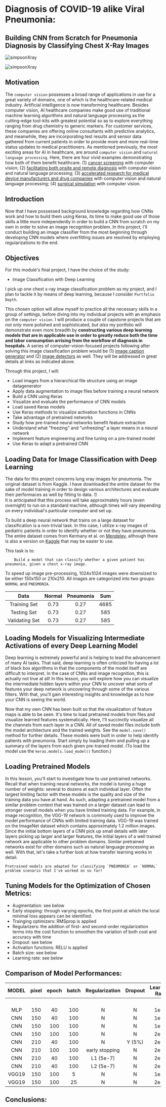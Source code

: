 # Diagnosis of COVID-19 alike Viral Pneumonia: 
## Building CNN from Scratch for Pneumonia Diagnosis by Classifying Chest X-Ray Images

![simpsonXray](https://github.com/renjmindy/dsc-mod-4-project-v2-1-onl01-dtsc-ft-052620/blob/master/images/maxresdefault1.jpg)

![simpsonXray](https://github.com/renjmindy/dsc-mod-4-project-v2-1-onl01-dtsc-ft-052620/blob/master/images/maxresdefault2.jpg)

## Motivation

The `computer vision` possesses a broad range of applications in use for a great variety of domains, one of which is the healthcare-related medical industry. Artificial intelligence is now transforming healthcare. Besides computer vision, AI healthcare companies make good use of traditional machine learning algorithms and natural language processing as the cutting-edge tool-kits with greatest potential so as to explore everything ranging from drug chemistry to generic markers. For customer services, these companies are offering online consultants with predictive analytics, and meanwhile, they are incorporating test results and sensor data gathered from current patients in order to provide more and more real-time status updates to medical practitioners. As mentioned previously, the most exciting areas for AI in healthcare, are around `computer vision` and `natural language processing`. Here, there are four vivid examples demonstrating how both of them benefit healthcare. (1) [cancer screening](https://www.youtube.com/watch?v=XLb0xUe80uo&feature=emb_title) with computer vision; (2) [facilitating both onsite and remote diagnosis](https://www.babylonhealth.com/us) with computer vision and natural language processing; (3) [accelerated research for medical device manufacturers and drug companies](https://www.benevolent.com/) with computer vision and natural language processing; (4) [surgical simulation](https://www.touchsurgery.com/) with computer vision.

## Introduction

Now that I have possessed background knowledge regarding how CNNs work and how to build them using Keras, its time to make good use of those skills a little more independently in order to build a CNN from scratch on my own in order to solve an image recognition problem. In this project, I'll conduct building an image classifier from the most beginning through developing CNN models where overfitting issues are resolved by employing regularizations to the end.  

## Objectives

For this module's final project, I have the choice of the study:

- Image Classification with Deep Learning

I pick up one chest x-ray image classification problem as my project, and I plan to tackle it by means of deep learning, because I consider `Portfolio Depth`.

This chosen option will allow myself to practice all the necessary skills in a group of settings, before diving into my individual projects with an emphasis on the `computer vision`. I will produce a couple of capstone projects that are *not only* more polished and sophisticated, *but also* my portfolio will demonstrate even more breadth by **constructing various deep learning models that are in applicable use in order to greatly reduce both the time and labor consumption arrising from the workflow of diagnosis in hospitals**. A series of computer-vision-focused projects following after solving this image classification problem would be (1) [image caption generator](https://github.com/renjmindy/AutomaticImageCaptionGenerator) and (2) [image detectors](https://github.com/renjmindy/ImageDetectors) as well. They will be addressed in great details at links as indicated above.

Through this project, I will: 

- Load images from a hierarchical file structure using an image datagenerator 
- Apply data augmentation to image files before training a neural network 
- Build a CNN using Keras 
- Visualize and evaluate the performance of CNN models 
- Load saved Keras models 
- Use Keras methods to visualize activation functions in CNNs 
- Take advantage of pretrained networks
- Study how pre-trained neural networks benefit feature extraction 
- Understand what "freezing" and "unfreezing" a layer means in a neural network 
- Implement feature engineering and fine tuning on a pre-trained model 
- Use Keras to adapt a pretrained CNN 

## Loading Data for Image Classification with Deep Learning

The data for this project concerns lung xray images for pneumonia. The original dataset is from Kaggle. I have downloaded the entire dataset for the sake of model training in order to design various architectures and evaluate their performaces as well by fitting to data. 
⏰  
It is anticipated that this process will take approximately hours (even overnight) to run on a standard machine, although times will vary depending on every individual's particular computer and set up. 

To build a deep neural network that trains on a large dataset for classification is a non-trivial task. In this case, I utilize x-ray images of pediatric patients in order to identify whether or not they have pneumonia. The entire dataset comes from Kermany et al. on [Mendeley](https://data.mendeley.com/datasets/rscbjbr9sj/3), although there is also a version on [Kaggle](https://www.kaggle.com/paultimothymooney/chest-xray-pneumonia) that may be easier to use.

This task is to:

        Build a model that can classify whether a given patient has pneumonia, given a chest x-ray image.

To speed up image pre-processing, 1024x1024 images were downsized to be either 150x150 or 210x210. All images are categorized into two groups: `NORMAL` and `PNEUMONIA`.     

| Data                  | Normal    | Pneumonia    | Sum      |
| :------------------:  | :------:  | :------:     | :------: | 
| Training Set          | 0.73      | 0.27         |   4685   |               
| Testing Set           | 0.73      | 0.27         |    585   |                          
| Validating Set        | 0.73      | 0.27         |    585   |  

## Loading Models for Visualizing Intermediate Activations of every Deep Learning Model

Deep learning is extremely powerful and is helping to lead the advancement of many AI tasks. That said, deep learning is often criticized for having a lot of black box algorithms in that the components of the model itself are difficult to interpret. In the case of CNNs and image recognition, this is actually not true at all! In this lesson, you will explore how you can visualize the intermediate hidden layers within your CNN to uncover what sorts of features your deep network is uncovering through some of the various filters. With that, you'll gain interesting insights and knowledge as to how your CNN is seeing the world. 

Now that my own CNN has been built so that the visualization of feature maps is able to be seen. It's time to load pretrained models from files and visualize learned features systematically. Here, I'll succinctly visualize all the channels from each layer in a CNN. All of saved model files include both the model architecture and the trained weights. See the `model.save()` method for further details. These models were built in order to help identify patients with pneumonia. Start simply by loading them and pulling up a summary of the layers from each given pre-trained model. (To load the model use the `keras.models.load_model()` function.) 

## Loading Pretrained Models

In this lesson, you'll start to investigate how to use pretrained networks. Recall that when training neural networks, the model is tuning a huge number of weights: several to dozens at each individual layer. Often the largest limiting factor with these models is the quality and size of the training data you have at hand. As such, adapting a pretrained model from a similar problem context that was trained on a larger dataset can lead to stronger overall models when you have limited training data. For example, in image recognition, the VGG-19 network is commonly used to improve the model performance of CNNs with limited training data. VGG-19 was trained on the ImageNet dataset which contains approximately 1.2 million images. Since the initial bottom layers of a CNN pick up small details with later layers picking up larger and larger features, the initial layers of a well trained network are applicable to other problem domains. Similar pretrained networks exist for other domains such as natural language processing as well. With that, let's take a further look at how transfer learning works in detail.

    Pretrained models are adapted for classifying `PNEUMONIA` or `NORMAL` problem scenario that I've worked on so far!
    
## Tuning Models for the Optimization of Chosen Metrics:

- Augmentation: see below
- Early stopping: through varying epochs, the first point at which the local minimal loss appears can be identified.  
- Trainging optimizers: RMSprop is applied
- Regularizers: the addition of first- and second-order regularization terms into the cost function to smoothen the variation of both cost and accuracy with time
- Dropout: see below
- Activation functions: RELU is applied
- Batch size: see below
- Learning rate: see below

## Comparison of Model Performances:

| MODEL  | pixel    | epoch    | batch    | Regularization | Dropout    | Learning Rate      | Augmentation  | Loss      | Loss     | Accuracy [%]| Accuracy [%]|
| :---:  | :------: | :------: | :------: | :----------:   | :-------:  | :---------------:  | :-----------: | :--------:| :-------:| :---------: | :---------: |
|        |          |          |          |                |            |                    |               | Training  | Testing  | Training    | Testing     |
|   MLP  | 150      | 40       | 100      |  N             | N          |  1e-4              |  N            |  0.2137   |  0.1858  |  93.11      |  94.70      |
|   CNN  | 150      | 40       | 100      |  N             | N          |  1e-4              |  N            |  0.0283   |  0.1335  |  99.17      |  96.41      |
|   CNN  | 150      | 100      | 100      |  N             | N          |  1e-4              |  Y (20% data) |  0.2311   |  0.7139  |  87.50      |  75.00      |
|   CNN  | 150      | 100      | 100      |  N             | N          |  2e-5              |  Y (20% data) |  0.2967   |  0.7139  |  88.40      |  75.00      |
|   CNN  | 210      | 40       | 100      |  N             | Y (5%)     |  2e-5              |  N            |  0.1282   |  0.1137  |  95.58      |  96.41      |
|   CNN  | 210      | 100      | 100      |  early stopping| N          |  2e-5              |  N            |**0.0706** |**0.0801**|**97.55**    |**97.44**    |
|   CNN  | 210      | 40       | 100      |  L1 (5e-7)     | N          |  2e-5              |  N            |  0.1227   |  0.0879  |  95.80      |  97.26      |
|   CNN  | 210      | 40       | 100      |  L2 (5e-7)     | N          |  2e-5              |  N            |**0.0925** |**0.0780**|**96.61**    |**97.26**    |
| VGG19  | 150      | 100      | 5        |  N             | N          |  1e-4              |  N            |  0.0057   |  0.6018  |  99.91      |  94.29      |
| VGG19  | 150      | 100      | 25       |  N             | N          |  2e-5              |  Y (20% data) |  0.0479   |  0.2306  |  99.40      |  92.00      | 

## Conclusions:
